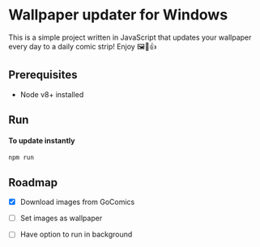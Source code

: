# Wallpaper updater for Windows

This is a simple project written in JavaScript that updates your wallpaper every day to a daily comic strip! Enjoy 🖼🎁👍

## Prerequisites

-  Node v8+ installed

## Run

#### To update instantly

``` npm run ```

## Roadmap

- [x] Download images from GoComics

- [ ] Set images as wallpaper
- [ ] Have option to run in background